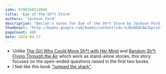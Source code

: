 ```yaml
---
isbn: 9780356514666
title: 'Eye of the Sh*t Storm'
authors: 'Jackson Ford'
description: "Declan's notes for Eye of the Sh*t Storm by Jackson Ford."
thumbnail: 'http://books.google.com/books/content?id=-kJ0zQEACAAJ&printsec=frontcover&img=1&zoom=5&source=gbs_api'
pageCount: 480
date: 2024-04-27
---
```


- Unlike [The Girl Who Could Move Sh\*t with Her Mind](/reading/9780356510446/) and [Random Sh\*t Flying Through the Air](/reading/9780356510460/) which work as stand-alone stories, this story focuses on the open-ended questions raised in the first two books.
- I feel like this book ["jumped the shark"](https://en.wikipedia.org/wiki/Jumping_the_shark).
